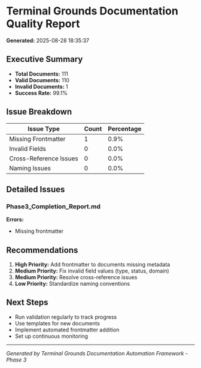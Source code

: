 # Terminal Grounds Documentation Quality Report

**Generated:** 2025-08-28 18:35:37

## Executive Summary

- **Total Documents:** 111
- **Valid Documents:** 110
- **Invalid Documents:** 1
- **Success Rate:** 99.1%

## Issue Breakdown

| Issue Type | Count | Percentage |
|------------|-------|------------|
| Missing Frontmatter | 1 | 0.9% |
| Invalid Fields | 0 | 0.0% |
| Cross-Reference Issues | 0 | 0.0% |
| Naming Issues | 0 | 0.0% |

## Detailed Issues

### Phase3_Completion_Report.md

**Errors:**
- Missing frontmatter

## Recommendations

1. **High Priority:** Add frontmatter to documents missing metadata
2. **Medium Priority:** Fix invalid field values (type, status, domain)
3. **Medium Priority:** Resolve cross-reference issues
4. **Low Priority:** Standardize naming conventions

## Next Steps

- Run validation regularly to track progress
- Use templates for new documents
- Implement automated frontmatter addition
- Set up continuous monitoring

---
*Generated by Terminal Grounds Documentation Automation Framework - Phase 3*
